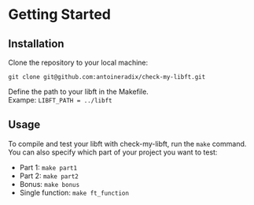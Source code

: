 # Getting Started

## Installation

Clone the repository to your local machine:

```
git clone git@github.com:antoineradix/check-my-libft.git
```

Define the path to your libft in the Makefile.<br>
Exampe: `LIBFT_PATH = ../libft`

## Usage

To compile and test your libft with check-my-libft, run the `make` command.<br>
You can also specify which part of your project you want to test:

- Part 1: `make part1`<br>
- Part 2: `make part2`<br>
- Bonus: `make bonus`<br>
- Single function: `make ft_function`
